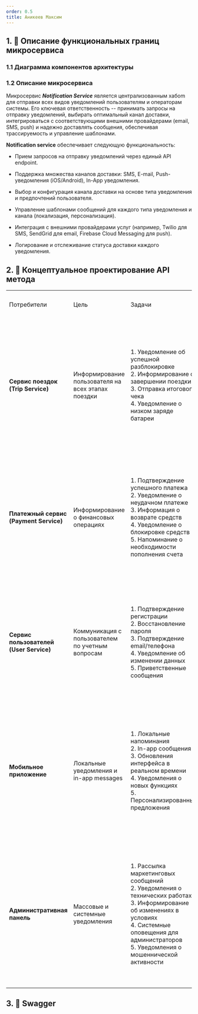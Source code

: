 ```yaml
---
order: 0.5
title: Аникеев Максим
---
```


## 1\. 📖 Описание функциональных границ микросервиса

### 1\.1 Диаграмма компонентов архитектуры

<mermaid path="./anikeev-maxim.mermaid" width="780px" height="140px"/>

### 1\.2 Описание микросервиса

Микросервис ***Notification Service*** является централизованным хабоm для отправки всех видов уведомлений пользователям и операторам системы. Его ключевая ответственность -- принимать запросы на отправку уведомлений, выбирать оптимальный канал доставки, интегрироваться с соответствующими внешними провайдерами (email, SMS, push) и надежно доставлять сообщения, обеспечивая трассируемость и управление шаблонами.

**Notification service** обеспечивает следующую функциональность:

-  Прием запросов на отправку уведомлений через единый API endpoint.

-  Поддержка множества каналов доставки: SMS, E-mail, Push-уведомления (iOS/Android), In-App уведомления.

-  Выбор и конфигурация канала доставки на основе типа уведомления и предпочтений пользователя.

-  Управление шаблонами сообщений для каждого типа уведомления и канала (локализация, персонализация).

-  Интеграция с внешними провайдерами услуг (например, Twilio для SMS, SendGrid для email, Firebase Cloud Messaging для push).

-  Логирование и отслеживание статуса доставки каждого уведомления.



## 2\. 🧩 Концептуальное проектирование API метода

<table header="row">
<colgroup><col width="191"/><col width="180"/><col width="230"/><col width="192"/><col width="239"/></colgroup>
<tr>
<td>

Потребители

</td>
<td>

Цель

</td>
<td>

Задачи

</td>
<td>

Входные данные

</td>
<td>

Выходные данные

</td>
</tr>
<tr>
<td>

**Сервис поездок (Trip Service)**

</td>
<td>

Информирование пользователя на всех этапах поездки

</td>
<td>

1\. Уведомление об успешной разблокировке\
2\. Информирование о завершении поездки\
3\. Отправка итогового чека\
4\. Уведомление о низком заряде батареи

</td>
<td>

**Path Parameters:**\
\- `user_id`: UUID\
\
**Body JSON:**\
\{\
"event_key": "trip_started",\
"channels": \["push", "sms"\],\
"parameters": \{\
"scooter_id": "sct_123",\
"start_time": "2024-01-20T10:30:00Z"\
}\
}

</td>
<td>

**Response (200):**\
\{\
"notification_id": "notif_987",\
"status": "accepted"\
}\
\
**Ошибки:**\
\- 404 Not Found\
\- 429 Too Many Requests

</td>
</tr>
<tr>
<td>

**Платежный сервис (Payment Service)**

</td>
<td>

Информирование о финансовых операциях

</td>
<td>

1\. Подтверждение успешного платежа\
2\. Уведомление о неудачном платеже\
3\. Информация о возврате средств\
4\. Уведомление о блокировке средств\
5\. Напоминание о необходимости пополнения счета

</td>
<td>

**Path Parameters:**\
\- `user_id`: UUID\
\
**Body JSON:**\
\{\
"event_key": "payment_success",\
"channels": \["email", "push"\],\
"parameters": \{\
"amount": 150.50,\
"currency": "RUB",\
"transaction_id": "txn_456"\
}\
}

</td>
<td>

**Response (200):**\
\{\
"notification_id": "notif_988",\
"status": "accepted"\
}\
\
**Ошибки:**\
\- 400 Bad Request\
\- 403 Forbidden

</td>
</tr>
<tr>
<td>

**Сервис пользователей (User Service)**

</td>
<td>

Коммуникация с пользователем по учетным вопросам

</td>
<td>

1\. Подтверждение регистрации\
2\. Восстановление пароля\
3\. Подтверждение email/телефона\
4\. Уведомление об изменении данных\
5\. Приветственные сообщения

</td>
<td>

**Body JSON:**\
\{\
"user_id": "usr_789",\
"event_key": "welcome_message",\
"channels": \["email", "push"\],\
"parameters": \{\
"user_name": "Иван Иванов",\
"signup_date": "2024-01-20"\
}\
}

</td>
<td>

**Response (200):**\
\{\
"notification_id": "notif_989",\
"status": "accepted"\
}\
\
**Ошибки:**\
\- 404 Not Found\
\- 500 Internal Server Error

</td>
</tr>
<tr>
<td>

**Мобильное приложение**

</td>
<td>

Локальные уведомления и in-app messages

</td>
<td>

1\. Локальные напоминания\
2\. In-app сообщения\
3\. Обновления интерфейса в реальном времени\
4\. Уведомления о новых функциях\
5\. Персонализированные предложения

</td>
<td>

**Path Parameters:**\
\- `device_id`: string\
\
**Body JSON:**\
\{\
"user_id": "usr_345",\
"event_key": "in_app_message",\
"channels": \["in_app"\],\
"parameters": \{\
"title": "Новая функция",\
"message": "Доступен новый режим экономии"\
}\
}

</td>
<td>

**Response (200):**\
\{\
"notification_id": "notif_991",\
"status": "delivered"\
}\
\
**Ошибки:**\
\- 404 Not Found\
\- 429 Too Many Requests

</td>
</tr>
<tr>
<td>

**Административная панель**

</td>
<td>

Массовые и системные уведомления

</td>
<td>

1\. Рассылка маркетинговых сообщений\
2\. Уведомления о технических работах\
3\. Информирование об изменениях в условиях\
4\. Системные оповещения для администраторов\
5\. Уведомления о мошеннической активности

</td>
<td>

**Query Parameters:**\
\- `batch_size=1000`\
\- `priority=high`\
\
**Body JSON:**\
\{\
"event_key": "marketing_campaign",\
"channels": \["email", "push", "sms"\],\
"user_segment": "all_active_users",\
"parameters": \{\
"promo_code": "SUMMER2024",\
"discount": "15%"\
}\
}

</td>
<td>

**Response (200):**\
\{\
"batch_id": "batch_678",\
"status": "processing",\
"estimated_time": "5min"\
}\
\
**Ошибки:**\
\- 400 Bad Request\
\- 403 Forbidden

</td>
</tr>
</table>

## 3\. 🤝 Swagger


